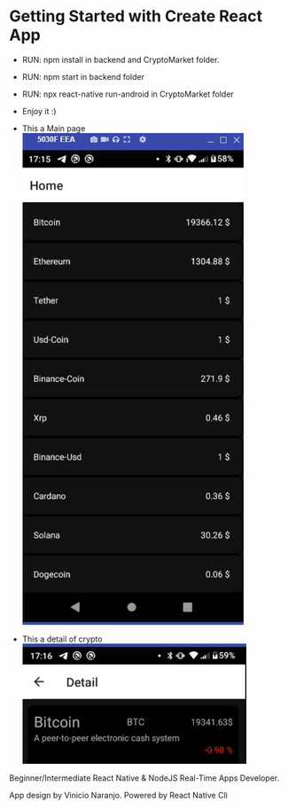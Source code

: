 # Getting Started with Create React App
- RUN: npm install in backend and CryptoMarket folder.
- RUN: npm start in backend folder
- RUN: npx react-native run-android in CryptoMarket folder
- Enjoy it :)

- This a Main page
![Image text](https://github.com/6aligula/crypto_prices-app/blob/master/CryptoMarket/images/main.JPG)

- This a detail of crypto
![Image text](https://github.com/6aligula/crypto_prices-app/blob/master/CryptoMarket/images/detailCrypto.JPG)

Beginner/Intermediate React Native & NodeJS Real-Time Apps Developer.

App design by Vinicio Naranjo. 
Powered by React Native Cli
